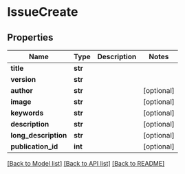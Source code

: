 # IssueCreate

## Properties
Name | Type | Description | Notes
------------ | ------------- | ------------- | -------------
**title** | **str** |  | 
**version** | **str** |  | 
**author** | **str** |  | [optional] 
**image** | **str** |  | [optional] 
**keywords** | **str** |  | [optional] 
**description** | **str** |  | [optional] 
**long_description** | **str** |  | [optional] 
**publication_id** | **int** |  | [optional] 

[[Back to Model list]](../README.md#documentation-for-models) [[Back to API list]](../README.md#documentation-for-api-endpoints) [[Back to README]](../README.md)

